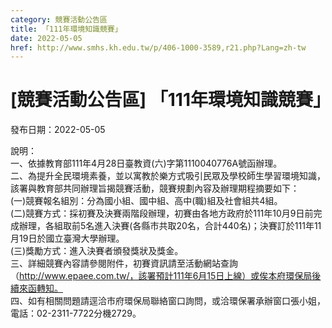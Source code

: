 ```yaml
---
category: 競賽活動公告區
title: 「111年環境知識競賽」
date: 2022-05-05
href: http://www.smhs.kh.edu.tw/p/406-1000-3589,r21.php?Lang=zh-tw
---
```


# [競賽活動公告區] 「111年環境知識競賽」

發布日期：2022-05-05

說明：  
一、依據教育部111年4月28日臺教資(六)字第1110040776A號函辦理。  
二、為提升全民環境素養，並以寓教於樂方式吸引民眾及學校師生學習環境知識，該署與教育部共同辦理旨揭競賽活動，競賽規劃內容及辦理期程摘要如下：  
(一)競賽報名組別：分為國小組、國中組、高中(職)組及社會組共4組。  
(二)競賽方式：採初賽及決賽兩階段辦理，初賽由各地方政府於111年10月9日前完成辦理，各組取前5名進入決賽(各縣市共取20名，合計440名)；決賽訂於111年11月19日於國立臺灣大學辦理。  
(三)獎勵方式：進入決賽者頒發獎狀及獎金。  
三、詳細競賽內容請參閱附件，初賽資訊請至活動網站查詢（http://www.epaee.com.tw/，該署預計111年6月15日上線）或俟本府環保局後續來函轉知。  
四、如有相關問題請逕洽市府環保局聯絡窗口詢問，或洽環保署承辦窗口張小姐，電話：02-2311-7722分機2729。

